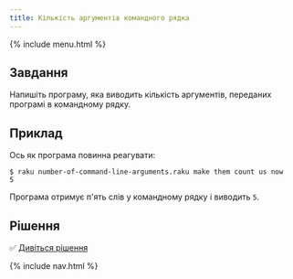 ```yaml
---
title: Кількість аргументів командного рядка
---
```


{% include menu.html %}

## Завдання

Напишіть програму, яка виводить кількість аргументів, переданих програмі в командному рядку.

## Приклад

Ось як програма повинна реагувати:

```console
$ raku number-of-command-line-arguments.raku make them count us now
5
```

Програма отримує п'ять слів у командному рядку і виводить `5`.

## Рішення

✅ [Дивіться рішення](solution)

{% include nav.html %}